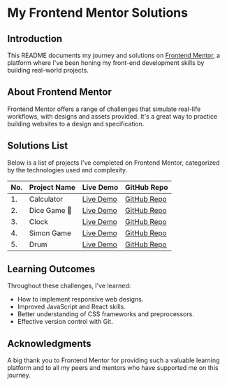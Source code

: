 # My Frontend Mentor Solutions

## Introduction

This README documents my journey and solutions on [Frontend Mentor](https://www.frontendmentor.io/), a platform where I've been honing my front-end development skills by building real-world projects.

## About Frontend Mentor

Frontend Mentor offers a range of challenges that simulate real-life workflows, with designs and assets provided. It's a great way to practice building websites to a design and specification.

## Solutions List

Below is a list of projects I've completed on Frontend Mentor, categorized by the technologies used and complexity.

| No. | Project Name | Live Demo                                            | GitHub Repo                                            |
| --- | ------------ | ---------------------------------------------------- | ------------------------------------------------------ |
| 1.  | Calculator   | [Live Demo](https://thrashraf.github.io/Calculator/) | [GitHub Repo](https://github.com/thrashraf/Calculator) |
| 2.  | Dice Game 🎲 | [Live Demo](https://thrashraf.github.io/Dice-Game/)  | [GitHub Repo](https://github.com/thrashraf/Dice-Game)  |
| 3.  | Clock        | [Live Demo](https://thrashraf.github.io/Clock/)      | [GitHub Repo](https://github.com/thrashraf/Clock)      |
| 4.  | Simon Game   | [Live Demo](https://thrashraf.github.io/Simon-Game/) | [GitHub Repo](https://github.com/thrashraf/Simon-Game) |
| 5.  | Drum         | [Live Demo](https://thrashraf.github.io/Drum/)       | [GitHub Repo](https://github.com/thrashraf/Drum)       |

## Learning Outcomes

Throughout these challenges, I've learned:

- How to implement responsive web designs.
- Improved JavaScript and React skills.
- Better understanding of CSS frameworks and preprocessors.
- Effective version control with Git.

## Acknowledgments

A big thank you to Frontend Mentor for providing such a valuable learning platform and to all my peers and mentors who have supported me on this journey.
